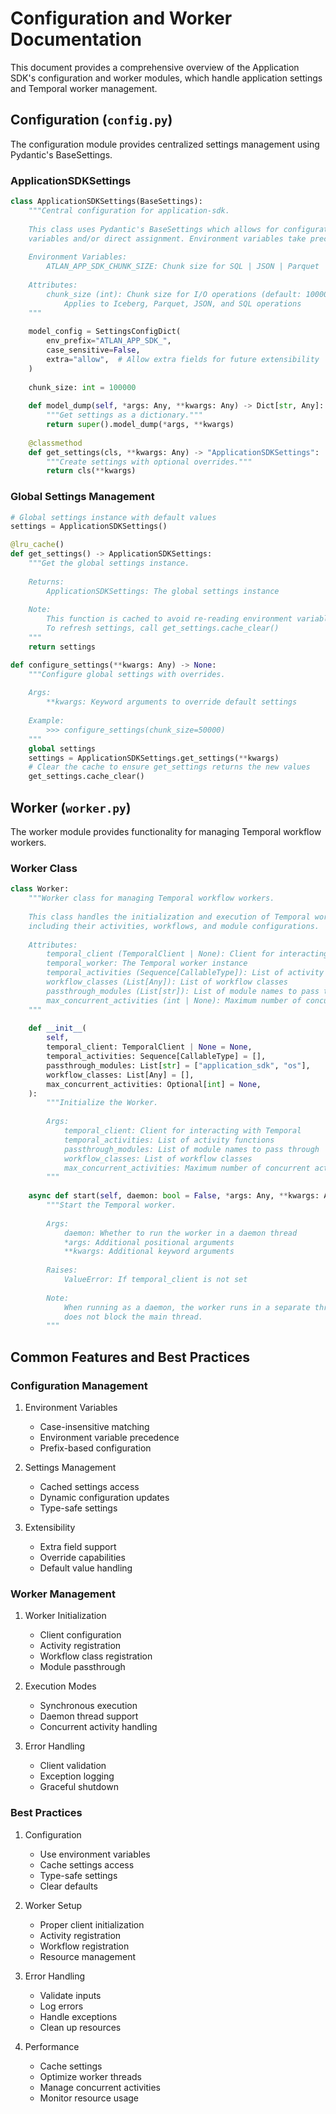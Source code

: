 # Configuration and Worker Documentation

This document provides a comprehensive overview of the Application SDK's configuration and worker modules, which handle application settings and Temporal worker management.

## Configuration (`config.py`)

The configuration module provides centralized settings management using Pydantic's BaseSettings.

### ApplicationSDKSettings
```python
class ApplicationSDKSettings(BaseSettings):
    """Central configuration for application-sdk.
    
    This class uses Pydantic's BaseSettings which allows for configuration via environment
    variables and/or direct assignment. Environment variables take precedence over defaults.
    
    Environment Variables:
        ATLAN_APP_SDK_CHUNK_SIZE: Chunk size for SQL | JSON | Parquet | Iceberg I/0 query operations
        
    Attributes:
        chunk_size (int): Chunk size for I/O operations (default: 100000)
            Applies to Iceberg, Parquet, JSON, and SQL operations
    """
    
    model_config = SettingsConfigDict(
        env_prefix="ATLAN_APP_SDK_",
        case_sensitive=False,
        extra="allow",  # Allow extra fields for future extensibility
    )
    
    chunk_size: int = 100000
    
    def model_dump(self, *args: Any, **kwargs: Any) -> Dict[str, Any]:
        """Get settings as a dictionary."""
        return super().model_dump(*args, **kwargs)
        
    @classmethod
    def get_settings(cls, **kwargs: Any) -> "ApplicationSDKSettings":
        """Create settings with optional overrides."""
        return cls(**kwargs)
```

### Global Settings Management
```python
# Global settings instance with default values
settings = ApplicationSDKSettings()

@lru_cache()
def get_settings() -> ApplicationSDKSettings:
    """Get the global settings instance.
    
    Returns:
        ApplicationSDKSettings: The global settings instance
        
    Note:
        This function is cached to avoid re-reading environment variables.
        To refresh settings, call get_settings.cache_clear()
    """
    return settings

def configure_settings(**kwargs: Any) -> None:
    """Configure global settings with overrides.
    
    Args:
        **kwargs: Keyword arguments to override default settings
        
    Example:
        >>> configure_settings(chunk_size=50000)
    """
    global settings
    settings = ApplicationSDKSettings.get_settings(**kwargs)
    # Clear the cache to ensure get_settings returns the new values
    get_settings.cache_clear()
```

## Worker (`worker.py`)

The worker module provides functionality for managing Temporal workflow workers.

### Worker Class
```python
class Worker:
    """Worker class for managing Temporal workflow workers.
    
    This class handles the initialization and execution of Temporal workers,
    including their activities, workflows, and module configurations.
    
    Attributes:
        temporal_client (TemporalClient | None): Client for interacting with Temporal
        temporal_worker: The Temporal worker instance
        temporal_activities (Sequence[CallableType]): List of activity functions
        workflow_classes (List[Any]): List of workflow classes
        passthrough_modules (List[str]): List of module names to pass through
        max_concurrent_activities (int | None): Maximum number of concurrent activities
    """
    
    def __init__(
        self,
        temporal_client: TemporalClient | None = None,
        temporal_activities: Sequence[CallableType] = [],
        passthrough_modules: List[str] = ["application_sdk", "os"],
        workflow_classes: List[Any] = [],
        max_concurrent_activities: Optional[int] = None,
    ):
        """Initialize the Worker.
        
        Args:
            temporal_client: Client for interacting with Temporal
            temporal_activities: List of activity functions
            passthrough_modules: List of module names to pass through
            workflow_classes: List of workflow classes
            max_concurrent_activities: Maximum number of concurrent activities
        """
        
    async def start(self, daemon: bool = False, *args: Any, **kwargs: Any) -> None:
        """Start the Temporal worker.
        
        Args:
            daemon: Whether to run the worker in a daemon thread
            *args: Additional positional arguments
            **kwargs: Additional keyword arguments
            
        Raises:
            ValueError: If temporal_client is not set
            
        Note:
            When running as a daemon, the worker runs in a separate thread and
            does not block the main thread.
        """
```

## Common Features and Best Practices

### Configuration Management
1. Environment Variables
   - Case-insensitive matching
   - Environment variable precedence
   - Prefix-based configuration

2. Settings Management
   - Cached settings access
   - Dynamic configuration updates
   - Type-safe settings

3. Extensibility
   - Extra field support
   - Override capabilities
   - Default value handling

### Worker Management
1. Worker Initialization
   - Client configuration
   - Activity registration
   - Workflow class registration
   - Module passthrough

2. Execution Modes
   - Synchronous execution
   - Daemon thread support
   - Concurrent activity handling

3. Error Handling
   - Client validation
   - Exception logging
   - Graceful shutdown

### Best Practices
1. Configuration
   - Use environment variables
   - Cache settings access
   - Type-safe settings
   - Clear defaults

2. Worker Setup
   - Proper client initialization
   - Activity registration
   - Workflow registration
   - Resource management

3. Error Handling
   - Validate inputs
   - Log errors
   - Handle exceptions
   - Clean up resources

4. Performance
   - Cache settings
   - Optimize worker threads
   - Manage concurrent activities
   - Monitor resource usage 